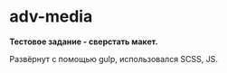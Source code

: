 # adv-media
<b>Тестовое задание - сверстать макет.</b>
<p>Развёрнут с помощью gulp, использовался SCSS, JS.</p>
